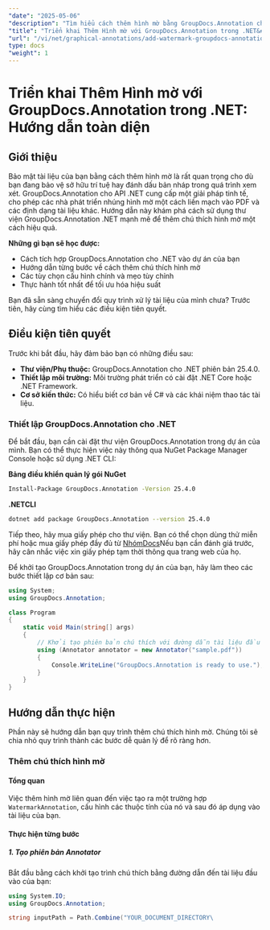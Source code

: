 ```yaml
---
"date": "2025-05-06"
"description": "Tìm hiểu cách thêm hình mờ bằng GroupDocs.Annotation cho .NET. Hướng dẫn này bao gồm thiết lập, triển khai từng bước và các biện pháp tốt nhất để bảo mật và gắn nhãn hiệu cho tài liệu."
"title": "Triển khai Thêm Hình mờ với GroupDocs.Annotation trong .NET&#58; Hướng dẫn toàn diện về Bảo mật và Xây dựng thương hiệu Tài liệu"
"url": "/vi/net/graphical-annotations/add-watermark-groupdocs-annotation-net-guide/"
type: docs
"weight": 1
---
```


# Triển khai Thêm Hình mờ với GroupDocs.Annotation trong .NET: Hướng dẫn toàn diện

## Giới thiệu

Bảo mật tài liệu của bạn bằng cách thêm hình mờ là rất quan trọng cho dù bạn đang bảo vệ sở hữu trí tuệ hay đánh dấu bản nháp trong quá trình xem xét. GroupDocs.Annotation cho API .NET cung cấp một giải pháp tinh tế, cho phép các nhà phát triển nhúng hình mờ một cách liền mạch vào PDF và các định dạng tài liệu khác. Hướng dẫn này khám phá cách sử dụng thư viện GroupDocs.Annotation .NET mạnh mẽ để thêm chú thích hình mờ một cách hiệu quả.

**Những gì bạn sẽ học được:**
- Cách tích hợp GroupDocs.Annotation cho .NET vào dự án của bạn
- Hướng dẫn từng bước về cách thêm chú thích hình mờ
- Các tùy chọn cấu hình chính và mẹo tùy chỉnh
- Thực hành tốt nhất để tối ưu hóa hiệu suất

Bạn đã sẵn sàng chuyển đổi quy trình xử lý tài liệu của mình chưa? Trước tiên, hãy cùng tìm hiểu các điều kiện tiên quyết.

## Điều kiện tiên quyết

Trước khi bắt đầu, hãy đảm bảo bạn có những điều sau:
- **Thư viện/Phụ thuộc:** GroupDocs.Annotation cho .NET phiên bản 25.4.0.
- **Thiết lập môi trường:** Môi trường phát triển có cài đặt .NET Core hoặc .NET Framework.
- **Cơ sở kiến thức:** Có hiểu biết cơ bản về C# và các khái niệm thao tác tài liệu.

### Thiết lập GroupDocs.Annotation cho .NET

Để bắt đầu, bạn cần cài đặt thư viện GroupDocs.Annotation trong dự án của mình. Bạn có thể thực hiện việc này thông qua NuGet Package Manager Console hoặc sử dụng .NET CLI:

**Bảng điều khiển quản lý gói NuGet**
```bash
Install-Package GroupDocs.Annotation -Version 25.4.0
```

**\.NETCLI**
```bash
dotnet add package GroupDocs.Annotation --version 25.4.0
```

Tiếp theo, hãy mua giấy phép cho thư viện. Bạn có thể chọn dùng thử miễn phí hoặc mua giấy phép đầy đủ từ [NhómDocs](https://purchase.groupdocs.com/buy)Nếu bạn cần đánh giá trước, hãy cân nhắc việc xin giấy phép tạm thời thông qua trang web của họ.

Để khởi tạo GroupDocs.Annotation trong dự án của bạn, hãy làm theo các bước thiết lập cơ bản sau:

```csharp
using System;
using GroupDocs.Annotation;

class Program
{
    static void Main(string[] args)
    {
        // Khởi tạo phiên bản chú thích với đường dẫn tài liệu đầu vào.
        using (Annotator annotator = new Annotator("sample.pdf"))
        {
            Console.WriteLine("GroupDocs.Annotation is ready to use.");
        }
    }
}
```

## Hướng dẫn thực hiện

Phần này sẽ hướng dẫn bạn quy trình thêm chú thích hình mờ. Chúng tôi sẽ chia nhỏ quy trình thành các bước dễ quản lý để rõ ràng hơn.

### Thêm chú thích hình mờ

#### Tổng quan
Việc thêm hình mờ liên quan đến việc tạo ra một trường hợp `WatermarkAnnotation`, cấu hình các thuộc tính của nó và sau đó áp dụng vào tài liệu của bạn.

#### Thực hiện từng bước

##### 1. Tạo phiên bản Annotator
Bắt đầu bằng cách khởi tạo trình chú thích bằng đường dẫn đến tài liệu đầu vào của bạn:

```csharp
using System.IO;
using GroupDocs.Annotation;

string inputPath = Path.Combine("YOUR_DOCUMENT_DIRECTORY\